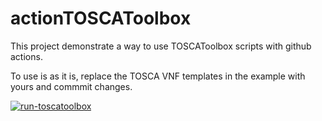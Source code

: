 # actionTOSCAToolbox
This project demonstrate a way to use TOSCAToolbox scripts with github actions.

To use is as it is, replace the TOSCA VNF templates in the example with yours and commmit changes.

[![run-toscatoolbox](https://github.com/JLCoulin/actionTOSCAToolbox/actions/workflows/run-toscatoolbox.yml/badge.svg)](https://github.com/JLCoulin/actionTOSCAToolbox/actions/workflows/run-toscatoolbox.yml)
